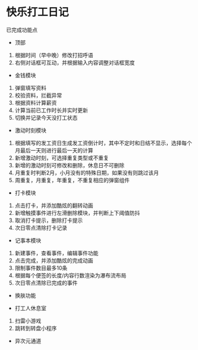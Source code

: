 # 快乐打工日记

 已完成功能点
 
- 顶部
1. 根据时间（早中晚）修改打招呼语
2. 右侧对话框可互动，并根据输入内容调整对话框宽度

- 金钱模块
1. 弹窗填写资料
2. 校验资料，拦截异常
3. 根据资料计算薪资
4. 计算当前已工作时长并实时更新
5. 切换并记录今天没打工状态

- 激动时刻模块
1. 根据填写的发工资日生成发工资倒计时，其中不定时和日结不显示，选择每个月最后一天则进行最后一天的计算
2. 新增激动时刻，可选择重复类型或不重复
3. 新增的激动时刻可修改和删除，休息日不可删除
4. 月重复时判断2月，小月没有的特殊日期，如果没有则跳过该月
5. 周重复，月重复，年重复，不重复相应的弹窗组件

- 打卡模块
1. 点击打卡，并添加酷炫的翻转动画
2. 新增触摸事件进行左滑删除模块，并判断上下阈值防抖
3. 取消打卡提示，删除打卡提示
4. 次日零点清除打卡记录

- 记事本模块
1. 新建事件，查看事件，编辑事件功能
2. 点击完成，并添加酷炫的完成动画
3. 限制事件数目最多10条
4. 根据每个便签的长度/内容行数渲染为瀑布流布局
5. 次日零点清除已完成的事件

- 换肤功能

- 打工人休息室
1. 扫雷小游戏
2. 跳转到转盘小程序

- 异次元通道